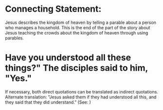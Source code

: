 
# Connecting Statement:
Jesus describes the kingdom of heaven by telling a parable about a person who manages a household. This is the end of the part of the story about Jesus teaching the crowds about the kingdom of heaven through using parables.

# Have you understood all these things?" The disciples said to him, "Yes."
If necessary, both direct quotations can be translated as indirect quotations. Alternate translation: "Jesus asked them if they had understood all this, and they said that they did understand." (See: )